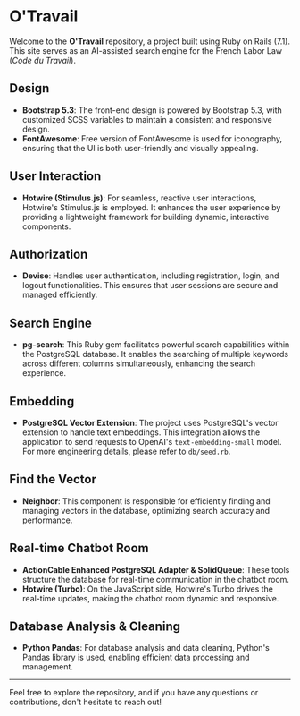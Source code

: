 # O'Travail

Welcome to the **O'Travail** repository, a project built using Ruby on Rails (7.1). This site serves as an AI-assisted search engine for the French Labor Law (*Code du Travail*).

## Design
- **Bootstrap 5.3**: The front-end design is powered by Bootstrap 5.3, with customized SCSS variables to maintain a consistent and responsive design.
- **FontAwesome**: Free version of FontAwesome is used for iconography, ensuring that the UI is both user-friendly and visually appealing.

## User Interaction
- **Hotwire (Stimulus.js)**: For seamless, reactive user interactions, Hotwire's Stimulus.js is employed. It enhances the user experience by providing a lightweight framework for building dynamic, interactive components.

## Authorization
- **Devise**: Handles user authentication, including registration, login, and logout functionalities. This ensures that user sessions are secure and managed efficiently.

## Search Engine
- **pg-search**: This Ruby gem facilitates powerful search capabilities within the PostgreSQL database. It enables the searching of multiple keywords across different columns simultaneously, enhancing the search experience.

## Embedding
- **PostgreSQL Vector Extension**: The project uses PostgreSQL's vector extension to handle text embeddings. This integration allows the application to send requests to OpenAI's `text-embedding-small` model. For more engineering details, please refer to `db/seed.rb`.

## Find the Vector
- **Neighbor**: This component is responsible for efficiently finding and managing vectors in the database, optimizing search accuracy and performance.

## Real-time Chatbot Room
- **ActionCable Enhanced PostgreSQL Adapter & SolidQueue**: These tools structure the database for real-time communication in the chatbot room. 
- **Hotwire (Turbo)**: On the JavaScript side, Hotwire's Turbo drives the real-time updates, making the chatbot room dynamic and responsive.

## Database Analysis & Cleaning
- **Python Pandas**: For database analysis and data cleaning, Python's Pandas library is used, enabling efficient data processing and management.

---

Feel free to explore the repository, and if you have any questions or contributions, don't hesitate to reach out!
